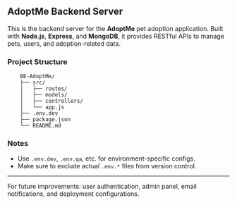 ## AdoptMe Backend Server

This is the backend server for the **AdoptMe** pet adoption application. Built with **Node.js**, **Express**, and **MongoDB**, it provides RESTful APIs to manage pets, users, and adoption-related data.

### Project Structure

```
    BE-AdoptMe/
    ├── src/
    │   ├── routes/
    │   ├── models/
    │   ├── controllers/
    │   └── app.js
    ├── .env.dev
    ├── package.json
    └── README.md
```

### Notes

* Use `.env.dev`, `.env.qa`, etc. for environment-specific configs.
* Make sure to exclude actual `.env.*` files from version control.

---
For future improvements: user authentication, admin panel, email notifications, and deployment configurations.
